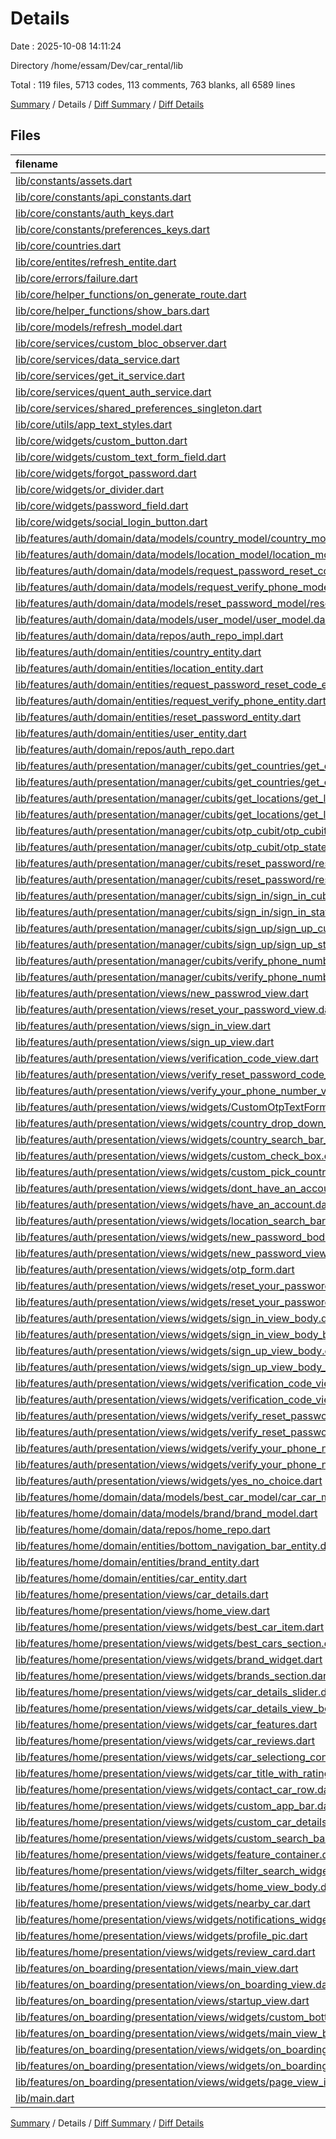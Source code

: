 # Details

Date : 2025-10-08 14:11:24

Directory /home/essam/Dev/car_rental/lib

Total : 119 files,  5713 codes, 113 comments, 763 blanks, all 6589 lines

[Summary](results.md) / Details / [Diff Summary](diff.md) / [Diff Details](diff-details.md)

## Files
| filename | language | code | comment | blank | total |
| :--- | :--- | ---: | ---: | ---: | ---: |
| [lib/constants/assets.dart](/lib/constants/assets.dart) | Dart | 51 | 97 | 50 | 198 |
| [lib/core/constants/api\_constants.dart](/lib/core/constants/api_constants.dart) | Dart | 1 | 0 | 1 | 2 |
| [lib/core/constants/auth\_keys.dart](/lib/core/constants/auth_keys.dart) | Dart | 4 | 0 | 0 | 4 |
| [lib/core/constants/preferences\_keys.dart](/lib/core/constants/preferences_keys.dart) | Dart | 2 | 0 | 1 | 3 |
| [lib/core/countries.dart](/lib/core/countries.dart) | Dart | 247 | 0 | 1 | 248 |
| [lib/core/entites/refresh\_entite.dart](/lib/core/entites/refresh_entite.dart) | Dart | 5 | 0 | 2 | 7 |
| [lib/core/errors/failure.dart](/lib/core/errors/failure.dart) | Dart | 59 | 1 | 9 | 69 |
| [lib/core/helper\_functions/on\_generate\_route.dart](/lib/core/helper_functions/on_generate_route.dart) | Dart | 63 | 0 | 4 | 67 |
| [lib/core/helper\_functions/show\_bars.dart](/lib/core/helper_functions/show_bars.dart) | Dart | 10 | 0 | 2 | 12 |
| [lib/core/models/refresh\_model.dart](/lib/core/models/refresh_model.dart) | Dart | 10 | 0 | 4 | 14 |
| [lib/core/services/custom\_bloc\_observer.dart](/lib/core/services/custom_bloc_observer.dart) | Dart | 19 | 0 | 4 | 23 |
| [lib/core/services/data\_service.dart](/lib/core/services/data_service.dart) | Dart | 0 | 0 | 2 | 2 |
| [lib/core/services/get\_it\_service.dart](/lib/core/services/get_it_service.dart) | Dart | 11 | 0 | 3 | 14 |
| [lib/core/services/quent\_auth\_service.dart](/lib/core/services/quent_auth_service.dart) | Dart | 207 | 1 | 37 | 245 |
| [lib/core/services/shared\_preferences\_singleton.dart](/lib/core/services/shared_preferences_singleton.dart) | Dart | 19 | 0 | 7 | 26 |
| [lib/core/utils/app\_text\_styles.dart](/lib/core/utils/app_text_styles.dart) | Dart | 23 | 0 | 2 | 25 |
| [lib/core/widgets/custom\_button.dart](/lib/core/widgets/custom_button.dart) | Dart | 39 | 0 | 5 | 44 |
| [lib/core/widgets/custom\_text\_form\_field.dart](/lib/core/widgets/custom_text_form_field.dart) | Dart | 50 | 0 | 6 | 56 |
| [lib/core/widgets/forgot\_password.dart](/lib/core/widgets/forgot_password.dart) | Dart | 50 | 0 | 7 | 57 |
| [lib/core/widgets/or\_divider.dart](/lib/core/widgets/or_divider.dart) | Dart | 21 | 0 | 4 | 25 |
| [lib/core/widgets/password\_field.dart](/lib/core/widgets/password_field.dart) | Dart | 38 | 1 | 6 | 45 |
| [lib/core/widgets/social\_login\_button.dart](/lib/core/widgets/social_login_button.dart) | Dart | 50 | 0 | 5 | 55 |
| [lib/features/auth/domain/data/models/country\_model/country\_model.dart](/lib/features/auth/domain/data/models/country_model/country_model.dart) | Dart | 15 | 0 | 3 | 18 |
| [lib/features/auth/domain/data/models/location\_model/location\_model.dart](/lib/features/auth/domain/data/models/location_model/location_model.dart) | Dart | 17 | 0 | 3 | 20 |
| [lib/features/auth/domain/data/models/request\_password\_reset\_code\_mode/request\_password\_reset\_code\_mode.dart](/lib/features/auth/domain/data/models/request_password_reset_code_mode/request_password_reset_code_mode.dart) | Dart | 15 | 0 | 3 | 18 |
| [lib/features/auth/domain/data/models/request\_verify\_phone\_model/request\_verify\_phone\_model.dart](/lib/features/auth/domain/data/models/request_verify_phone_model/request_verify_phone_model.dart) | Dart | 15 | 0 | 3 | 18 |
| [lib/features/auth/domain/data/models/reset\_password\_model/reset\_password\_model.dart](/lib/features/auth/domain/data/models/reset_password_model/reset_password_model.dart) | Dart | 7 | 0 | 3 | 10 |
| [lib/features/auth/domain/data/models/user\_model/user\_model.dart](/lib/features/auth/domain/data/models/user_model/user_model.dart) | Dart | 125 | 0 | 22 | 147 |
| [lib/features/auth/domain/data/repos/auth\_repo\_impl.dart](/lib/features/auth/domain/data/repos/auth_repo_impl.dart) | Dart | 168 | 0 | 18 | 186 |
| [lib/features/auth/domain/entities/country\_entity.dart](/lib/features/auth/domain/entities/country_entity.dart) | Dart | 10 | 0 | 2 | 12 |
| [lib/features/auth/domain/entities/location\_entity.dart](/lib/features/auth/domain/entities/location_entity.dart) | Dart | 12 | 0 | 2 | 14 |
| [lib/features/auth/domain/entities/request\_password\_reset\_code\_entity.dart](/lib/features/auth/domain/entities/request_password_reset_code_entity.dart) | Dart | 8 | 0 | 2 | 10 |
| [lib/features/auth/domain/entities/request\_verify\_phone\_entity.dart](/lib/features/auth/domain/entities/request_verify_phone_entity.dart) | Dart | 10 | 0 | 2 | 12 |
| [lib/features/auth/domain/entities/reset\_password\_entity.dart](/lib/features/auth/domain/entities/reset_password_entity.dart) | Dart | 4 | 0 | 2 | 6 |
| [lib/features/auth/domain/entities/user\_entity.dart](/lib/features/auth/domain/entities/user_entity.dart) | Dart | 7 | 0 | 3 | 10 |
| [lib/features/auth/domain/repos/auth\_repo.dart](/lib/features/auth/domain/repos/auth_repo.dart) | Dart | 46 | 0 | 9 | 55 |
| [lib/features/auth/presentation/manager/cubits/get\_countries/get\_countries\_cubit.dart](/lib/features/auth/presentation/manager/cubits/get_countries/get_countries_cubit.dart) | Dart | 22 | 0 | 7 | 29 |
| [lib/features/auth/presentation/manager/cubits/get\_countries/get\_countries\_state.dart](/lib/features/auth/presentation/manager/cubits/get_countries/get_countries_state.dart) | Dart | 13 | 0 | 8 | 21 |
| [lib/features/auth/presentation/manager/cubits/get\_locations/get\_locations\_cubit.dart](/lib/features/auth/presentation/manager/cubits/get_locations/get_locations_cubit.dart) | Dart | 21 | 0 | 6 | 27 |
| [lib/features/auth/presentation/manager/cubits/get\_locations/get\_locations\_state.dart](/lib/features/auth/presentation/manager/cubits/get_locations/get_locations_state.dart) | Dart | 13 | 0 | 8 | 21 |
| [lib/features/auth/presentation/manager/cubits/otp\_cubit/otp\_cubit.dart](/lib/features/auth/presentation/manager/cubits/otp_cubit/otp_cubit.dart) | Dart | 13 | 0 | 6 | 19 |
| [lib/features/auth/presentation/manager/cubits/otp\_cubit/otp\_state.dart](/lib/features/auth/presentation/manager/cubits/otp_cubit/otp_state.dart) | Dart | 5 | 0 | 4 | 9 |
| [lib/features/auth/presentation/manager/cubits/reset\_password/reset\_password\_cubit.dart](/lib/features/auth/presentation/manager/cubits/reset_password/reset_password_cubit.dart) | Dart | 53 | 0 | 10 | 63 |
| [lib/features/auth/presentation/manager/cubits/reset\_password/reset\_password\_state.dart](/lib/features/auth/presentation/manager/cubits/reset_password/reset_password_state.dart) | Dart | 18 | 0 | 11 | 29 |
| [lib/features/auth/presentation/manager/cubits/sign\_in/sign\_in\_cubit.dart](/lib/features/auth/presentation/manager/cubits/sign_in/sign_in_cubit.dart) | Dart | 21 | 0 | 7 | 28 |
| [lib/features/auth/presentation/manager/cubits/sign\_in/sign\_in\_state.dart](/lib/features/auth/presentation/manager/cubits/sign_in/sign_in_state.dart) | Dart | 13 | 0 | 8 | 21 |
| [lib/features/auth/presentation/manager/cubits/sign\_up/sign\_up\_cubit.dart](/lib/features/auth/presentation/manager/cubits/sign_up/sign_up_cubit.dart) | Dart | 37 | 0 | 7 | 44 |
| [lib/features/auth/presentation/manager/cubits/sign\_up/sign\_up\_state.dart](/lib/features/auth/presentation/manager/cubits/sign_up/sign_up_state.dart) | Dart | 13 | 0 | 8 | 21 |
| [lib/features/auth/presentation/manager/cubits/verify\_phone\_number/verify\_phone\_number\_cubit.dart](/lib/features/auth/presentation/manager/cubits/verify_phone_number/verify_phone_number_cubit.dart) | Dart | 50 | 0 | 10 | 60 |
| [lib/features/auth/presentation/manager/cubits/verify\_phone\_number/verify\_phone\_number\_state.dart](/lib/features/auth/presentation/manager/cubits/verify_phone_number/verify_phone_number_state.dart) | Dart | 19 | 0 | 12 | 31 |
| [lib/features/auth/presentation/views/new\_passwrod\_view.dart](/lib/features/auth/presentation/views/new_passwrod_view.dart) | Dart | 10 | 0 | 2 | 12 |
| [lib/features/auth/presentation/views/reset\_your\_password\_view.dart](/lib/features/auth/presentation/views/reset_your_password_view.dart) | Dart | 21 | 0 | 5 | 26 |
| [lib/features/auth/presentation/views/sign\_in\_view.dart](/lib/features/auth/presentation/views/sign_in_view.dart) | Dart | 19 | 0 | 6 | 25 |
| [lib/features/auth/presentation/views/sign\_up\_view.dart](/lib/features/auth/presentation/views/sign_up_view.dart) | Dart | 25 | 0 | 5 | 30 |
| [lib/features/auth/presentation/views/verification\_code\_view.dart](/lib/features/auth/presentation/views/verification_code_view.dart) | Dart | 25 | 0 | 5 | 30 |
| [lib/features/auth/presentation/views/verify\_reset\_password\_code\_view.dart](/lib/features/auth/presentation/views/verify_reset_password_code_view.dart) | Dart | 17 | 0 | 2 | 19 |
| [lib/features/auth/presentation/views/verify\_your\_phone\_number\_view.dart](/lib/features/auth/presentation/views/verify_your_phone_number_view.dart) | Dart | 28 | 0 | 4 | 32 |
| [lib/features/auth/presentation/views/widgets/CustomOtpTextFormField.dart](/lib/features/auth/presentation/views/widgets/CustomOtpTextFormField.dart) | Dart | 56 | 0 | 4 | 60 |
| [lib/features/auth/presentation/views/widgets/country\_drop\_down\_page.dart](/lib/features/auth/presentation/views/widgets/country_drop_down_page.dart) | Dart | 122 | 0 | 15 | 137 |
| [lib/features/auth/presentation/views/widgets/country\_search\_bar\_suggestions.dart](/lib/features/auth/presentation/views/widgets/country_search_bar_suggestions.dart) | Dart | 152 | 1 | 15 | 168 |
| [lib/features/auth/presentation/views/widgets/custom\_check\_box.dart](/lib/features/auth/presentation/views/widgets/custom_check_box.dart) | Dart | 41 | 0 | 4 | 45 |
| [lib/features/auth/presentation/views/widgets/custom\_pick\_country.dart](/lib/features/auth/presentation/views/widgets/custom_pick_country.dart) | Dart | 68 | 0 | 9 | 77 |
| [lib/features/auth/presentation/views/widgets/dont\_have\_an\_account.dart](/lib/features/auth/presentation/views/widgets/dont_have_an_account.dart) | Dart | 43 | 0 | 5 | 48 |
| [lib/features/auth/presentation/views/widgets/have\_an\_account.dart](/lib/features/auth/presentation/views/widgets/have_an_account.dart) | Dart | 42 | 0 | 5 | 47 |
| [lib/features/auth/presentation/views/widgets/location\_search\_bar\_suggetions.dart](/lib/features/auth/presentation/views/widgets/location_search_bar_suggetions.dart) | Dart | 145 | 1 | 14 | 160 |
| [lib/features/auth/presentation/views/widgets/new\_password\_body\_bloc\_consumer.dart](/lib/features/auth/presentation/views/widgets/new_password_body_bloc_consumer.dart) | Dart | 29 | 0 | 3 | 32 |
| [lib/features/auth/presentation/views/widgets/new\_password\_view\_body.dart](/lib/features/auth/presentation/views/widgets/new_password_view_body.dart) | Dart | 106 | 0 | 7 | 113 |
| [lib/features/auth/presentation/views/widgets/otp\_form.dart](/lib/features/auth/presentation/views/widgets/otp_form.dart) | Dart | 51 | 0 | 7 | 58 |
| [lib/features/auth/presentation/views/widgets/reset\_your\_password\_bloc\_view\_body\_bloc\_consumer.dart](/lib/features/auth/presentation/views/widgets/reset_your_password_bloc_view_body_bloc_consumer.dart) | Dart | 50 | 0 | 5 | 55 |
| [lib/features/auth/presentation/views/widgets/reset\_your\_password\_view\_body.dart](/lib/features/auth/presentation/views/widgets/reset_your_password_view_body.dart) | Dart | 135 | 0 | 9 | 144 |
| [lib/features/auth/presentation/views/widgets/sign\_in\_view\_body.dart](/lib/features/auth/presentation/views/widgets/sign_in_view_body.dart) | Dart | 109 | 0 | 7 | 116 |
| [lib/features/auth/presentation/views/widgets/sign\_in\_view\_body\_bloc\_consumer.dart](/lib/features/auth/presentation/views/widgets/sign_in_view_body_bloc_consumer.dart) | Dart | 52 | 0 | 4 | 56 |
| [lib/features/auth/presentation/views/widgets/sign\_up\_view\_body.dart](/lib/features/auth/presentation/views/widgets/sign_up_view_body.dart) | Dart | 164 | 3 | 8 | 175 |
| [lib/features/auth/presentation/views/widgets/sign\_up\_view\_body\_bloc\_consumer.dart](/lib/features/auth/presentation/views/widgets/sign_up_view_body_bloc_consumer.dart) | Dart | 56 | 0 | 5 | 61 |
| [lib/features/auth/presentation/views/widgets/verification\_code\_view\_body.dart](/lib/features/auth/presentation/views/widgets/verification_code_view_body.dart) | Dart | 65 | 3 | 7 | 75 |
| [lib/features/auth/presentation/views/widgets/verification\_code\_view\_body\_bloc\_consumer.dart](/lib/features/auth/presentation/views/widgets/verification_code_view_body_bloc_consumer.dart) | Dart | 47 | 0 | 5 | 52 |
| [lib/features/auth/presentation/views/widgets/verify\_reset\_password\_code\_view\_body.dart](/lib/features/auth/presentation/views/widgets/verify_reset_password_code_view_body.dart) | Dart | 109 | 0 | 5 | 114 |
| [lib/features/auth/presentation/views/widgets/verify\_reset\_password\_code\_view\_body\_bloc\_consumer.dart](/lib/features/auth/presentation/views/widgets/verify_reset_password_code_view_body_bloc_consumer.dart) | Dart | 30 | 0 | 4 | 34 |
| [lib/features/auth/presentation/views/widgets/verify\_your\_phone\_number\_view\_body.dart](/lib/features/auth/presentation/views/widgets/verify_your_phone_number_view_body.dart) | Dart | 116 | 0 | 12 | 128 |
| [lib/features/auth/presentation/views/widgets/verify\_your\_phone\_number\_view\_body\_bloc\_consumer.dart](/lib/features/auth/presentation/views/widgets/verify_your_phone_number_view_body_bloc_consumer.dart) | Dart | 45 | 1 | 7 | 53 |
| [lib/features/auth/presentation/views/widgets/yes\_no\_choice.dart](/lib/features/auth/presentation/views/widgets/yes_no_choice.dart) | Dart | 170 | 1 | 10 | 181 |
| [lib/features/home/domain/data/models/best\_car\_model/car\_car\_model.dart](/lib/features/home/domain/data/models/best_car_model/car_car_model.dart) | Dart | 164 | 0 | 17 | 181 |
| [lib/features/home/domain/data/models/brand/brand\_model.dart](/lib/features/home/domain/data/models/brand/brand_model.dart) | Dart | 7 | 0 | 3 | 10 |
| [lib/features/home/domain/data/repos/home\_repo.dart](/lib/features/home/domain/data/repos/home_repo.dart) | Dart | 6 | 0 | 2 | 8 |
| [lib/features/home/domain/entities/bottom\_navigation\_bar\_entity.dart](/lib/features/home/domain/entities/bottom_navigation_bar_entity.dart) | Dart | 30 | 0 | 4 | 34 |
| [lib/features/home/domain/entities/brand\_entity.dart](/lib/features/home/domain/entities/brand_entity.dart) | Dart | 6 | 0 | 2 | 8 |
| [lib/features/home/domain/entities/car\_entity.dart](/lib/features/home/domain/entities/car_entity.dart) | Dart | 90 | 0 | 11 | 101 |
| [lib/features/home/presentation/views/car\_details.dart](/lib/features/home/presentation/views/car_details.dart) | Dart | 10 | 0 | 2 | 12 |
| [lib/features/home/presentation/views/home\_view.dart](/lib/features/home/presentation/views/home_view.dart) | Dart | 9 | 1 | 4 | 14 |
| [lib/features/home/presentation/views/widgets/best\_car\_item.dart](/lib/features/home/presentation/views/widgets/best_car_item.dart) | Dart | 154 | 0 | 15 | 169 |
| [lib/features/home/presentation/views/widgets/best\_cars\_section.dart](/lib/features/home/presentation/views/widgets/best_cars_section.dart) | Dart | 41 | 0 | 3 | 44 |
| [lib/features/home/presentation/views/widgets/brand\_widget.dart](/lib/features/home/presentation/views/widgets/brand_widget.dart) | Dart | 22 | 0 | 3 | 25 |
| [lib/features/home/presentation/views/widgets/brands\_section.dart](/lib/features/home/presentation/views/widgets/brands_section.dart) | Dart | 30 | 0 | 4 | 34 |
| [lib/features/home/presentation/views/widgets/car\_details\_slider.dart](/lib/features/home/presentation/views/widgets/car_details_slider.dart) | Dart | 90 | 0 | 6 | 96 |
| [lib/features/home/presentation/views/widgets/car\_details\_view\_body.dart](/lib/features/home/presentation/views/widgets/car_details_view_body.dart) | Dart | 57 | 0 | 3 | 60 |
| [lib/features/home/presentation/views/widgets/car\_features.dart](/lib/features/home/presentation/views/widgets/car_features.dart) | Dart | 38 | 0 | 5 | 43 |
| [lib/features/home/presentation/views/widgets/car\_reviews.dart](/lib/features/home/presentation/views/widgets/car_reviews.dart) | Dart | 50 | 0 | 4 | 54 |
| [lib/features/home/presentation/views/widgets/car\_selectiong\_container.dart](/lib/features/home/presentation/views/widgets/car_selectiong_container.dart) | Dart | 20 | 0 | 4 | 24 |
| [lib/features/home/presentation/views/widgets/car\_title\_with\_rating.dart](/lib/features/home/presentation/views/widgets/car_title_with_rating.dart) | Dart | 63 | 0 | 6 | 69 |
| [lib/features/home/presentation/views/widgets/contact\_car\_row.dart](/lib/features/home/presentation/views/widgets/contact_car_row.dart) | Dart | 62 | 0 | 7 | 69 |
| [lib/features/home/presentation/views/widgets/custom\_app\_bar.dart](/lib/features/home/presentation/views/widgets/custom_app_bar.dart) | Dart | 46 | 0 | 5 | 51 |
| [lib/features/home/presentation/views/widgets/custom\_car\_details\_button.dart](/lib/features/home/presentation/views/widgets/custom_car_details_button.dart) | Dart | 41 | 0 | 3 | 44 |
| [lib/features/home/presentation/views/widgets/custom\_search\_bar\_button.dart](/lib/features/home/presentation/views/widgets/custom_search_bar_button.dart) | Dart | 40 | 0 | 6 | 46 |
| [lib/features/home/presentation/views/widgets/feature\_container.dart](/lib/features/home/presentation/views/widgets/feature_container.dart) | Dart | 58 | 0 | 3 | 61 |
| [lib/features/home/presentation/views/widgets/filter\_search\_widget.dart](/lib/features/home/presentation/views/widgets/filter_search_widget.dart) | Dart | 18 | 0 | 4 | 22 |
| [lib/features/home/presentation/views/widgets/home\_view\_body.dart](/lib/features/home/presentation/views/widgets/home_view_body.dart) | Dart | 100 | 0 | 8 | 108 |
| [lib/features/home/presentation/views/widgets/nearby\_car.dart](/lib/features/home/presentation/views/widgets/nearby_car.dart) | Dart | 33 | 0 | 4 | 37 |
| [lib/features/home/presentation/views/widgets/notifications\_widget.dart](/lib/features/home/presentation/views/widgets/notifications_widget.dart) | Dart | 50 | 0 | 5 | 55 |
| [lib/features/home/presentation/views/widgets/profile\_pic.dart](/lib/features/home/presentation/views/widgets/profile_pic.dart) | Dart | 16 | 0 | 3 | 19 |
| [lib/features/home/presentation/views/widgets/review\_card.dart](/lib/features/home/presentation/views/widgets/review_card.dart) | Dart | 88 | 0 | 7 | 95 |
| [lib/features/on\_boarding/presentation/views/main\_view.dart](/lib/features/on_boarding/presentation/views/main_view.dart) | Dart | 25 | 0 | 6 | 31 |
| [lib/features/on\_boarding/presentation/views/on\_boarding\_view.dart](/lib/features/on_boarding/presentation/views/on_boarding_view.dart) | Dart | 10 | 0 | 4 | 14 |
| [lib/features/on\_boarding/presentation/views/startup\_view.dart](/lib/features/on_boarding/presentation/views/startup_view.dart) | Dart | 40 | 0 | 6 | 46 |
| [lib/features/on\_boarding/presentation/views/widgets/custom\_bottom\_navigation\_bar.dart](/lib/features/on_boarding/presentation/views/widgets/custom_bottom_navigation_bar.dart) | Dart | 45 | 0 | 6 | 51 |
| [lib/features/on\_boarding/presentation/views/widgets/main\_view\_body.dart](/lib/features/on_boarding/presentation/views/widgets/main_view_body.dart) | Dart | 16 | 0 | 3 | 19 |
| [lib/features/on\_boarding/presentation/views/widgets/on\_boarding\_page\_view.dart](/lib/features/on_boarding/presentation/views/widgets/on_boarding_page_view.dart) | Dart | 30 | 0 | 4 | 34 |
| [lib/features/on\_boarding/presentation/views/widgets/on\_boarding\_view\_body.dart](/lib/features/on_boarding/presentation/views/widgets/on_boarding_view_body.dart) | Dart | 91 | 0 | 10 | 101 |
| [lib/features/on\_boarding/presentation/views/widgets/page\_view\_item.dart](/lib/features/on_boarding/presentation/views/widgets/page_view_item.dart) | Dart | 87 | 0 | 9 | 96 |
| [lib/main.dart](/lib/main.dart) | Dart | 33 | 2 | 6 | 41 |

[Summary](results.md) / Details / [Diff Summary](diff.md) / [Diff Details](diff-details.md)